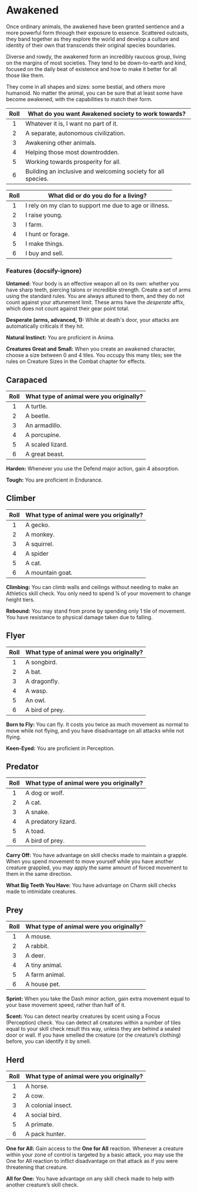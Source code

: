 # Awakened

Once ordinary animals, the awakened have been granted sentience and a more powerful form through their exposure to essence. Scattered outcasts, they band together as they explore the world and develop a culture and identity of their own that transcends their original species boundaries.

Diverse and rowdy, the awakened form an incredibly raucous group, living on the margins of most societies. They tend to be down-to-earth and kind, focused on the daily beat of existence and how to make it better for all those like them.

They come in all shapes and sizes: some bestial, and others more humanoid. No matter the animal, you can be sure that at least some have become awakened, with the capabilities to match their form.

<div class="side-panel">

| Roll | What do you want Awakened society to work towards?           |
| :--: | ------------------------------------------------------------ |
|  1   | Whatever it is, I want no part of it.                        |
|  2   | A separate, autonomous civilization.                         |
|  3   | Awakening other animals.                                     |
|  4   | Helping those most downtrodden.                              |
|  5   | Working towards prosperity for all.                          |
|  6   | Building an inclusive and welcoming society for all species. |

| Roll | What did or do you do for a living?                    |
| :--: | ------------------------------------------------------ |
|  1   | I rely on my clan to support me due to age or illness. |
|  2   | I raise young.                                         |
|  3   | I farm.                                                |
|  4   | I hunt or forage.                                      |
|  5   | I make things.                                         |
|  6   | I buy and sell.                                        |

</div>

### Features {docsify-ignore}

**Untamed:** Your body is an effective weapon all on its own: whether you have sharp teeth, piercing talons or incredible strength. Create a set of arms using the standard rules. You are always attuned to them, and they do not count against your attunement limit. These arms have the _desperate_ affix, which does not count against their gear point total.

<div class="inline-box">

**Desperate (arms, advanced, 1):** While at death's door, your attacks are automatically criticals if they hit.

</div>

**Natural Instinct:** You are proficient in Anima.

**Creatures Great and Small:** When you create an awakened character, choose a size between 0 and 4 tiles. You occupy this many tiles; see the rules on Creature Sizes in the Combat chapter for effects.

## Carapaced

| Roll | What type of animal were you originally? |
| :--: | ---------------------------------------- |
|  1   | A turtle.                                |
|  2   | A beetle.                                |
|  3   | An armadillo.                            |
|  4   | A porcupine.                             |
|  5   | A scaled lizard.                         |
|  6   | A great beast.                           |

**Harden:** Whenever you use the Defend major action, gain 4 absorption.

**Tough:** You are proficient in Endurance.

## Climber

| Roll | What type of animal were you originally? |
| :--: | ---------------------------------------- |
|  1   | A gecko.                                 |
|  2   | A monkey.                                |
|  3   | A squirrel.                              |
|  4   | A spider                                 |
|  5   | A cat.                                   |
|  6   | A mountain goat.                         |

**Climbing:** You can climb walls and ceilings without needing to make an Athletics skill check. You only need to spend ¼ of your movement to change height tiers.

**Rebound:** You may stand from prone by spending only 1 tile of movement. You have resistance to physical damage taken due to falling.

## Flyer

| Roll | What type of animal were you originally? |
| :--: | ---------------------------------------- |
|  1   | A songbird.                              |
|  2   | A bat.                                   |
|  3   | A dragonfly.                             |
|  4   | A wasp.                                  |
|  5   | An owl.                                  |
|  6   | A bird of prey.                          |

**Born to Fly:** You can fly. It costs you twice as much movement as normal to move while not flying, and you have disadvantage on all attacks while not flying.

**Keen-Eyed:** You are proficient in Perception.

## Predator

| Roll | What type of animal were you originally? |
| :--: | ---------------------------------------- |
|  1   | A dog or wolf.                           |
|  2   | A cat.                                   |
|  3   | A snake.                                 |
|  4   | A predatory lizard.                      |
|  5   | A toad.                                  |
|  6   | A bird of prey.                          |

**Carry Off:** You have advantage on skill checks made to maintain a grapple. When you spend movement to move yourself while you have another creature grappled, you may apply the same amount of forced movement to them in the same direction.

**What Big Teeth You Have:** You have advantage on Charm skill checks made to intimidate creatures.

## Prey

| Roll | What type of animal were you originally? |
| :--: | ---------------------------------------- |
|  1   | A mouse.                                 |
|  2   | A rabbit.                                |
|  3   | A deer.                                  |
|  4   | A tiny animal.                           |
|  5   | A farm animal.                           |
|  6   | A house pet.                             |

**Sprint:** When you take the Dash minor action, gain extra movement equal to your base movement speed, rather than half of it.

**Scent:** You can detect nearby creatures by scent using a Focus (Perception) check. You can detect all creatures within a number of tiles equal to your skill check result this way, unless they are behind a sealed door or wall. If you have smelled the creature (or the creature’s clothing) before, you can identify it by smell.

## Herd

| Roll | What type of animal were you originally? |
| :--: | ---------------------------------------- |
|  1   | A horse.                                 |
|  2   | A cow.                                   |
|  3   | A colonial insect.                       |
|  4   | A social bird.                           |
|  5   | A primate.                               |
|  6   | A pack hunter.                           |

**One for All:** Gain access to the **One for All** reaction. Whenever a creature within your zone of control is targeted by a basic attack, you may use the One for All reaction to inflict disadvantage on that attack as if you were threatening that creature.

**All for One:** You have advantage on any skill check made to help with another creature’s skill check.
